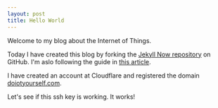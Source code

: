 ```yaml
---
layout: post
title: Hello World
---
```


Welcome to my blog about the Internet of Things. 

Today I have created this blog by forking the [Jekyll Now repository](https://github.com/barryclark/jekyll-now) on GitHub. I'm aslo following the guide in [this article](https://www.smashingmagazine.com/2014/08/build-blog-jekyll-github-pages/).

I have created an account at Cloudflare and registered the domain [doiotyourself.com](https://doiotyourself.com).

Let's see if this ssh key is working. It works!